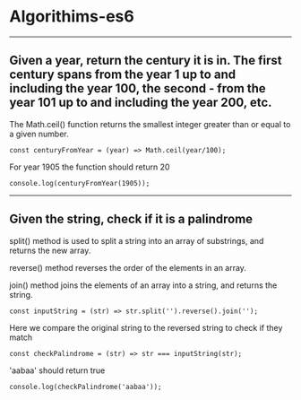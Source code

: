 # Algorithims-es6


----------------------------------------------------------------------------------------
Given a year, return the century it is in. The first century spans from the year 1 up to and including the year 100, the second - from the year 101 up to and including the year  200, etc.
----------------------------------------------------------------------------------------


The Math.ceil() function returns the smallest integer greater than or equal to a given number.

``const centuryFromYear = (year) => Math.ceil(year/100);``

For year 1905 the function should return 20

``console.log(centuryFromYear(1905));``



----------------------------------------------------------------------------------------
  Given the string, check if it is a palindrome
----------------------------------------------------------------------------------------

split() method is used to split a string into an array of substrings, and returns the new array.

reverse() method reverses the order of the elements in an array.

join() method joins the elements of an array into a string, and returns the string.

``const inputString = (str) => str.split('').reverse().join('');``

Here we compare the original string to the reversed string to check if they match

``const checkPalindrome = (str) => str === inputString(str);``

'aabaa' should return true

``console.log(checkPalindrome('aabaa'));``